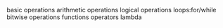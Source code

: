 basic operations
      arithmetic operations
      logical operations
      loops:for/while
      bitwise operations
functions
	operators
	lambda

